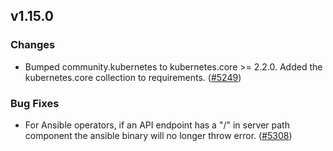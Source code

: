## v1.15.0

### Changes

- Bumped community.kubernetes to kubernetes.core >= 2.2.0. Added the kubernetes.core collection to requirements. ([#5249](https://github.com/graphitehealth/operator-sdk/pull/5249))

### Bug Fixes

- For Ansible operators, if an API endpoint has a "/" in server path component the ansible binary will no longer throw error. ([#5308](https://github.com/graphitehealth/operator-sdk/pull/5308))
